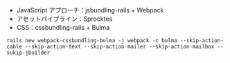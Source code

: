- JavaScript アプローチ：jsbundling-rails + Webpack
- アセットパイプライン：Sprocktes
- CSS：cssbundling-rails + Bulma

```
rails new webpack-cssbundling-bulma -j webpack -c bulma --skip-action-cable --skip-action-text --skip-action-mailer --skip-action-mailbox --sukip-jbuilder
```
